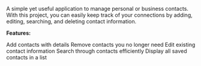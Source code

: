 A simple yet useful application to manage personal or business contacts.
With this project, you can easily keep track of your connections by adding, editing, searching, and deleting contact information.

**Features:**

Add contacts with details
Remove contacts you no longer need
Edit existing contact information
Search through contacts efficiently
Display all saved contacts in a list
